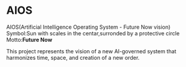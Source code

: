 # AIOS
AIOS(Artificial Intelligence Operating System - Future Now vision)
Symbol:Sun with scales in the centar,surronded by a protective circle
Motto:**Future Now**

This project represents the vision of a new AI-governed system that harmonizes time, space, and creation of a new order.
